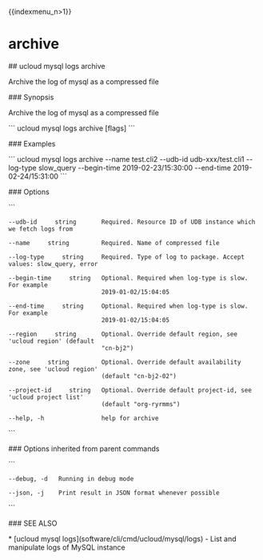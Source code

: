 {{indexmenu_n>1}}

# archive

\#\# ucloud mysql logs archive

Archive the log of mysql as a compressed file

\#\#\# Synopsis

Archive the log of mysql as a compressed file

\`\`\` ucloud mysql logs archive \[flags\] \`\`\`

\#\#\# Examples

\`\`\` ucloud mysql logs archive --name test.cli2 --udb-id
udb-xxx/test.cli1 --log-type slow\_query --begin-time
2019-02-23/15:30:00 --end-time 2019-02-24/15:31:00 \`\`\`

\#\#\# Options

\`\`\`

``` 
--udb-id     string       Required. Resource ID of UDB instance which we fetch logs from 
```

``` 
--name     string         Required. Name of compressed file 
```

``` 
--log-type     string     Required. Type of log to package. Accept values: slow_query, error 
```

``` 
--begin-time     string   Optional. Required when log-type is slow. For example
                          2019-01-02/15:04:05 
```

``` 
--end-time     string     Optional. Required when log-type is slow. For example
                          2019-01-02/15:04:05 
```

``` 
--region     string       Optional. Override default region, see 'ucloud region' (default
                          "cn-bj2") 
```

``` 
--zone     string         Optional. Override default availability zone, see 'ucloud region'
                          (default "cn-bj2-02") 
```

``` 
--project-id     string   Optional. Override default project-id, see 'ucloud project list'
                          (default "org-ryrmms") 
```

``` 
--help, -h                help for archive 
```

\`\`\`

\#\#\# Options inherited from parent commands

\`\`\`

``` 
--debug, -d   Running in debug mode 
```

``` 
--json, -j    Print result in JSON format whenever possible 
```

\`\`\`

\#\#\# SEE ALSO

\* \[ucloud mysql logs\](software/cli/cmd/ucloud/mysql/logs) - List and
manipulate logs of MySQL instance
